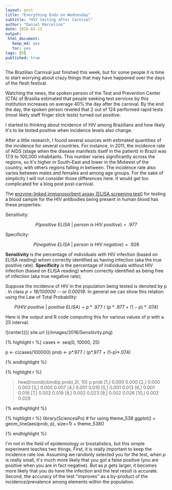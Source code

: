 ```yaml
---
layout: post
title: "Everything Ends on Wednesday"
subtitle: "HIV testing after Carnival"
author: "Daniel Marcelino"
date: 2016-02-12
output:
 html_document: 
   keep_md: yes
   toc: yes
tags: [R]
published: true
---
```


The Brazilian Carnival just finished this week, but for some people it is time to start worrying about crazy things that may have happened over the days of the flesh festival.

Watching the news, the spoken person of the Test and Prevention Center (CTA) of Brasilia estimated that people seeking test services by this institution increases on average 40% the day after the carnival. By the end the day, the spoken person reveled that 2 out of 124 performed rapid tests (most likely staff finger stick tests) turned out positive. 

I started to thinking about incidence of HIV among Brazilians and how likely it's to be tested positive when incidence levels also change.

After a little research, I found several sources with estimated quantities of the incidence for  several countries. For instance, in 2011, the incidence rate of AIDS (stage when the disease manifests itself in the patient) in Brazil was 17.9 to 100,000 inhabitants. This number varies  significantly across the regions, so it's higher in South-East and lower in the Midwest of the country, with others regions falling in between. The incidence rate also varies between males and females and among age groups. For the sake of simplicity I will not consider those differences here. It would get too complicated for a blog post post-carnival. 

The [enzyme-linked immunosorbent assay (ELISA screening test)](https://en.wikipedia.org/wiki/ELISA)  for testing a blood sample for the HIV antibodies being present in human blood has these properties:

Sensitivity:

$$ P(positive~ELISA~|~person~is~HIV~positive) = .977 $$ 

Specificity:

$$ P(negative~ELISA~|~person~is~HIV~negative) = .926 $$

**Sensitivity** is the percentage of individuals with HIV infection (based on ELISA reading) whom  correctly identified as having infection (aka the true positive rate). **Specificity** is the percentage of individuals without HIV infection (based on ELISA reading) whom correctly identified as being free of infection (aka true negative rate);

Suppose the incidence of HIV in the population being tested is denoted by p . In class *p = 18/100000* -- or *0.00018*. In general we can show this relation using the Law of Total Probability:

$$P(HIV~positive~|~positive~ELISA) = p * .977~/~(p * .977 + (1-p) * .074)$$

Here is the output and R code  computing this for various values of p with a 25 interval.


![center]({{ site.url }}/images/2016/Sensitivity.png)


{% highlight r %}
cases <- seq(0, 10000, 25)

p <- c(cases/100000)
prob <- p*.977 / (p*.977 + (1-p)*.074)

{% endhighlight %}

{% highlight r %}
> head(round(cbind(p,prob),3), 10)
          p  prob
 [1,] 0.000 0.000
 [2,] 0.000 0.003
 [3,] 0.000 0.007
 [4,] 0.001 0.010
 [5,] 0.001 0.013
 [6,] 0.001 0.016
 [7,] 0.002 0.019
 [8,] 0.002 0.023
 [9,] 0.002 0.026
[10,] 0.002 0.029

{% endhighlight %}
 
 {% highlight r %}
 library(SciencesPo) # for using theme_538
ggplot() + 
geom_line(aes(prob, p), size=1) +
    theme_538()

 {% endhighlight %}

I'm not in the field of epidemiology or biostatistics, but this simple experiment teaches two things. First, it is really important to keep the incidence rate low. Assuming we randonly selected you for the test, when *p* is really small, it's much more likely that you got a false positive (you are positive when you are in fact negative). But as *p* gets larger, it becomes more likely that you do have the infection and the test result is accurate. Second, the accuracy of the test "improves" as a by-product of the incidence/prevalence among elements within the population. 
